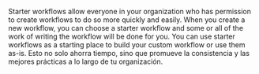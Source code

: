 Starter workflows allow everyone in your organization who has permission to create workflows to do so more quickly and easily. When you create a new workflow, you can choose a starter workflow and some or all of the work of writing the workflow will be done for you. You can use starter workflows as a starting place to build your custom workflow or use them as-is. Esto no solo ahorra tiempo, sino que promueve la consistencia y las mejores prácticas a lo largo de tu organización.
